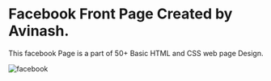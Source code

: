 # Facebook Front Page Created by Avinash.

This facebook Page is a part of 50+ Basic HTML and CSS web page Design.

![facebook](https://github.com/kyAvinash/HTMLProject/assets/141410339/12557c96-a5a0-4e09-904a-48d388a62eaf)
